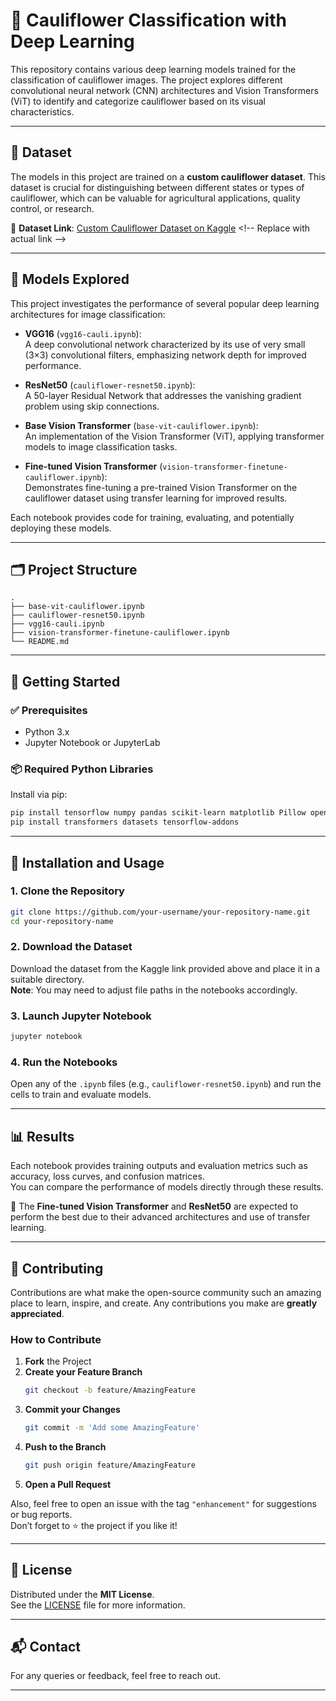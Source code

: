 # 🥦 Cauliflower Classification with Deep Learning

This repository contains various deep learning models trained for the classification of cauliflower images. The project explores different convolutional neural network (CNN) architectures and Vision Transformers (ViT) to identify and categorize cauliflower based on its visual characteristics.

---

## 📁 Dataset

The models in this project are trained on a **custom cauliflower dataset**. This dataset is crucial for distinguishing between different states or types of cauliflower, which can be valuable for agricultural applications, quality control, or research.

📎 **Dataset Link**: [Custom Cauliflower Dataset on Kaggle]([https://www.kaggle.com/](https://www.kaggle.com/datasets/paramjayeshkansagra/custom-cauliflower-dataset)) <!-- Replace with actual link -->

---

## 🧠 Models Explored

This project investigates the performance of several popular deep learning architectures for image classification:

- **VGG16** (`vgg16-cauli.ipynb`):  
  A deep convolutional network characterized by its use of very small (3×3) convolutional filters, emphasizing network depth for improved performance.

- **ResNet50** (`cauliflower-resnet50.ipynb`):  
  A 50-layer Residual Network that addresses the vanishing gradient problem using skip connections.

- **Base Vision Transformer** (`base-vit-cauliflower.ipynb`):  
  An implementation of the Vision Transformer (ViT), applying transformer models to image classification tasks.

- **Fine-tuned Vision Transformer** (`vision-transformer-finetune-cauliflower.ipynb`):  
  Demonstrates fine-tuning a pre-trained Vision Transformer on the cauliflower dataset using transfer learning for improved results.

Each notebook provides code for training, evaluating, and potentially deploying these models.

---

## 🗂️ Project Structure

```
.
├── base-vit-cauliflower.ipynb
├── cauliflower-resnet50.ipynb
├── vgg16-cauli.ipynb
├── vision-transformer-finetune-cauliflower.ipynb
└── README.md
```

---

## 🚀 Getting Started

### ✅ Prerequisites

- Python 3.x
- Jupyter Notebook or JupyterLab

### 📦 Required Python Libraries

Install via pip:

```bash
pip install tensorflow numpy pandas scikit-learn matplotlib Pillow opencv-python
pip install transformers datasets tensorflow-addons
```

---

## 🔧 Installation and Usage

### 1. Clone the Repository

```bash
git clone https://github.com/your-username/your-repository-name.git
cd your-repository-name
```

### 2. Download the Dataset

Download the dataset from the Kaggle link provided above and place it in a suitable directory.  
**Note**: You may need to adjust file paths in the notebooks accordingly.

### 3. Launch Jupyter Notebook

```bash
jupyter notebook
```

### 4. Run the Notebooks

Open any of the `.ipynb` files (e.g., `cauliflower-resnet50.ipynb`) and run the cells to train and evaluate models.

---

## 📊 Results

Each notebook provides training outputs and evaluation metrics such as accuracy, loss curves, and confusion matrices.  
You can compare the performance of models directly through these results.

📌 The **Fine-tuned Vision Transformer** and **ResNet50** are expected to perform the best due to their advanced architectures and use of transfer learning.

---

## 🤝 Contributing

Contributions are what make the open-source community such an amazing place to learn, inspire, and create. Any contributions you make are **greatly appreciated**.

### How to Contribute

1. **Fork** the Project  
2. **Create your Feature Branch**  
   ```bash
   git checkout -b feature/AmazingFeature
   ```
3. **Commit your Changes**  
   ```bash
   git commit -m 'Add some AmazingFeature'
   ```
4. **Push to the Branch**  
   ```bash
   git push origin feature/AmazingFeature
   ```
5. **Open a Pull Request**

Also, feel free to open an issue with the tag `"enhancement"` for suggestions or bug reports.  
Don’t forget to ⭐ the project if you like it!

---

## 📜 License

Distributed under the **MIT License**.  
See the [LICENSE](LICENSE) file for more information.

---

## 📬 Contact

For any queries or feedback, feel free to reach out.

---
